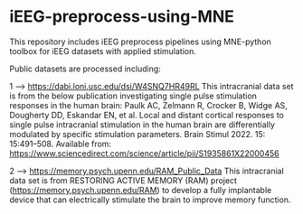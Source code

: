 # iEEG-preprocess-using-MNE
This repository includes iEEG preprocess pipelines using MNE-python toolbox for iEEG datasets with applied stimulation.

Public datasets are processed including:

1 --> https://dabi.loni.usc.edu/dsi/W4SNQ7HR49RL
This intracranial data set is from the below publication investigating single pulse stimulation responses in the human brain:
Paulk AC, Zelmann R, Crocker B, Widge AS, Dougherty DD, Eskandar EN, et al. Local and distant cortical responses to single pulse intracranial stimulation in the human brain are differentially modulated by specific stimulation parameters. Brain Stimul 2022. 15: 15:491–508. Available from: https://www.sciencedirect.com/science/article/pii/S1935861X22000456

2 --> https://memory.psych.upenn.edu/RAM_Public_Data
This intracranial data set is from RESTORING ACTIVE MEMORY (RAM) project (https://memory.psych.upenn.edu/RAM) to develop a fully implantable device that can electrically stimulate the brain to improve memory function.


